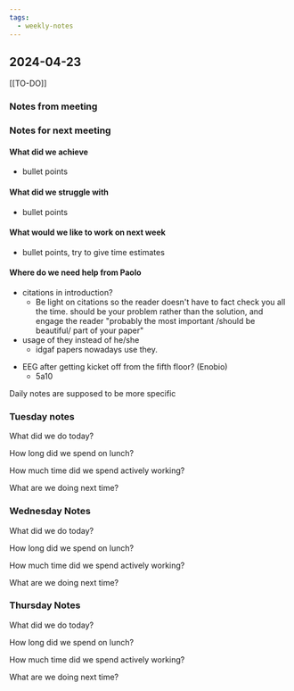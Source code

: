 ```yaml
---
tags:
  - weekly-notes
---
```

## 2024-04-23
[[TO-DO]]
### Notes from meeting

### Notes for next meeting
#### What did we achieve
* bullet points
#### What did we struggle with
* bullet points

#### What would we like to work on next week
* bullet points, try to give time estimates

#### Where do we need help from Paolo
* citations in introduction?
	* Be light on citations so the reader doesn't have to fact check you all the time. should be your problem rather than the solution, and engage the reader "probably the most important /should be beautiful/ part of your paper"
* usage of they instead of he/she
	* idgaf papers nowadays use they.
- EEG after getting kicket off from the fifth floor? (Enobio)
	- 5a10
	


Daily notes are supposed to be more specific
### Tuesday notes
What did we do today?


How long did we spend on lunch?


How much time did we spend actively working?


What are we doing next time?


### Wednesday Notes
What did we do today?


How long did we spend on lunch?


How much time did we spend actively working?


What are we doing next time?

### Thursday Notes
What did we do today?


How long did we spend on lunch?


How much time did we spend actively working?


What are we doing next time?
